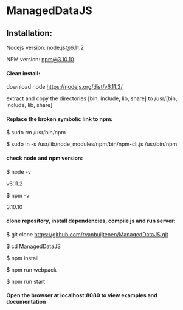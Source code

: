 # ManagedDataJS

## Installation:

Nodejs version: node.js@6.11.2

NPM version: npm@3.10.10



#### Clean install:

download node https://nodejs.org/dist/v6.11.2/

extract and copy the directories [bin, include, lib, share] to /usr/[bin, include, lib, share]


#### Replace the broken symbolic link to npm:

$  sudo rm /usr/bin/npm

$  sudo ln -s /usr/lib/node_modules/npm/bin/npm-cli.js /usr/bin/npm


#### check node and npm version:

$  node -v

v6.11.2

$  npm -v

3.10.10


#### clone repository, install dependencies, compile js and run server:

$  git clone https://github.com/rvanbuijtenen/ManagedDataJS.git

$  cd ManagedDataJS

$  npm install

$  npm run webpack

$  npm run start

#### Open the browser at localhost:8080 to view examples and documentation

